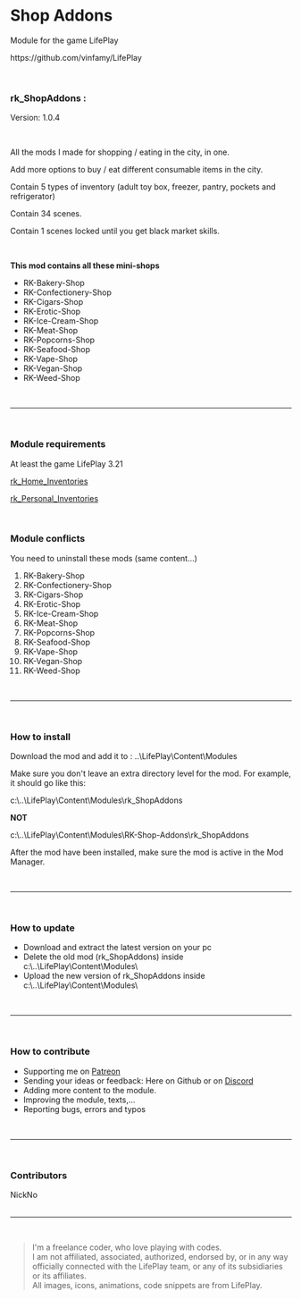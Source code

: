 <h1>Shop Addons</h1>
<p>Module for the game LifePlay</p>
<p>https://github.com/vinfamy/LifePlay</p>
<br>
<h3>rk_ShopAddons :</h3>
<p>Version: 1.0.4</p>
<br>
<p>All the mods I made for shopping / eating in the city, in one.</p>
<p>Add more options to buy / eat different consumable items in the city.</p>
<p>Contain 5 types of inventory (adult toy box, freezer, pantry, pockets and refrigerator)</p>
<p>Contain 34 scenes.</p>
<p>Contain 1 scenes locked until you get black market skills.</p>
<br>
<p><strong>This mod contains all these mini-shops</strong></p>
<ul>
<li>RK-Bakery-Shop</li>
<li>RK-Confectionery-Shop</li>
<li>RK-Cigars-Shop</li>
<li>RK-Erotic-Shop</li>
<li>RK-Ice-Cream-Shop</li>
<li>RK-Meat-Shop</li>
<li>RK-Popcorns-Shop</li>
<li>RK-Seafood-Shop</li>
<li>RK-Vape-Shop</li>
<li>RK-Vegan-Shop</li>
<li>RK-Weed-Shop</li>
</ul>
<br>
<hr>
<br>
<h3> Module requirements</h3>
<p>At least the game LifePlay 3.21</p>
<p><a href="https://github.com/RaiderKnight/RK-Home-Inventories" tilte="Home Inventories Mod">rk_Home_Inventories</a></p>
<p><a href="https://github.com/RaiderKnight/RK-Personal-Inventories" tilte="Personal Inventories Mod">rk_Personal_Inventories</a></p>
<br>
<h3> Module conflicts</h3>
<p>You need to uninstall these mods (same content...)</p>
<ol>
<li>RK-Bakery-Shop</li>
<li>RK-Confectionery-Shop</li>
<li>RK-Cigars-Shop</li>
<li>RK-Erotic-Shop</li>
<li>RK-Ice-Cream-Shop</li>
<li>RK-Meat-Shop</li>
<li>RK-Popcorns-Shop</li>
<li>RK-Seafood-Shop</li>
<li>RK-Vape-Shop</li>
<li>RK-Vegan-Shop</li>
<li>RK-Weed-Shop</li>
</ol>
<br>
<hr>
<br>
<h3> How to install</h3>
<p>Download the mod and add it to : ..\LifePlay\Content\Modules</p>
<p>Make sure you don't leave an extra directory level for the mod. For example, it should go like this:</p>
<p>c:\..\LifePlay\Content\Modules\rk_ShopAddons </p>
<p><strong>NOT</strong></p>
<p>c:\..\LifePlay\Content\Modules\RK-Shop-Addons\rk_ShopAddons</p>
<p>After the mod have been installed, make sure the mod is active in the Mod Manager.</p>
<br>
<hr>
<br>
<h3> How to update</h3>
<ul>
<li>Download and extract the latest version on your pc</li>
<li>Delete the old mod (rk_ShopAddons) inside c:\..\LifePlay\Content\Modules\</li>
<li>Upload the new version of rk_ShopAddons inside c:\..\LifePlay\Content\Modules\</li>
</ul>
<br>
<hr>
<br>
<h3>How to contribute</h3>
<ul>
<li>Supporting me on <a href="https://www.patreon.com/raiderknight">Patreon</a></li>
<li>Sending your ideas or feedback: Here on Github or on <a href="https://discord.gg/d3U9E2wb4Y">Discord</a></li>
<li>Adding more content to the module.</li>
<li>Improving the module, texts,...</li>
<li>Reporting bugs, errors and typos</li>
</ul>
<br>
<hr>
<br>
<h3>Contributors</h3>
NickNo<br>
<br>
<hr>
<br>
<blockquote> I'm a freelance coder, who love playing with codes.<br>
I am not affiliated, associated, authorized, endorsed by, or in any way officially connected with the LifePlay team, or any of its subsidiaries or its affiliates.<br>
All images, icons, animations, code snippets are from LifePlay.</blockquote>